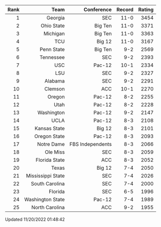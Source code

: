 | Rank  | Team                 | Conference           | Record   | Rating |
| ---:  | ---:                 | ---:                 | ---:     | ---:   |
| 1     | Georgia              | SEC                  | 11-0     | 3454   |
| 2     | Ohio State           | Big Ten              | 11-0     | 3371   |
| 3     | Michigan             | Big Ten              | 11-0     | 3363   |
| 4     | TCU                  | Big 12               | 11-0     | 3167   |
| 5     | Penn State           | Big Ten              | 9-2      | 2569   |
| 6     | Tennessee            | SEC                  | 9-2      | 2393   |
| 7     | USC                  | Pac-12               | 10-1     | 2334   |
| 8     | LSU                  | SEC                  | 9-2      | 2327   |
| 9     | Alabama              | SEC                  | 9-2      | 2291   |
| 10    | Clemson              | ACC                  | 10-1     | 2270   |
| 11    | Oregon               | Pac-12               | 8-2      | 2255   |
| 12    | Utah                 | Pac-12               | 8-2      | 2228   |
| 13    | Washington           | Pac-12               | 9-2      | 2147   |
| 14    | UCLA                 | Pac-12               | 8-3      | 2108   |
| 15    | Kansas State         | Big 12               | 8-3      | 2101   |
| 16    | Oregon State         | Pac-12               | 8-3      | 2093   |
| 17    | Notre Dame           | FBS Independents     | 8-3      | 2066   |
| 18    | Ole Miss             | SEC                  | 8-3      | 2059   |
| 19    | Florida State        | ACC                  | 8-3      | 2052   |
| 20    | Texas                | Big 12               | 7-4      | 2050   |
| 21    | Mississippi State    | SEC                  | 7-4      | 2026   |
| 22    | South Carolina       | SEC                  | 7-4      | 2000   |
| 23    | Florida              | SEC                  | 6-5      | 1996   |
| 24    | Washington State     | Pac-12               | 7-4      | 1989   |
| 25    | North Carolina       | ACC                  | 9-2      | 1955   |

Updated 11/20/2022 01:48:42
